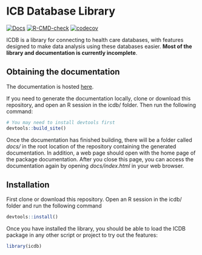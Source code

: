 
<!-- README.md is generated from README.Rmd. Please edit that file -->

# ICB Database Library

<!-- badges: start -->

[![Docs](https://github.com/jrs0/icdb/actions/workflows/docs.yaml/badge.svg)](https://jrs0.github.io/icdb)
[![R-CMD-check](https://github.com/jrs0/icdb/actions/workflows/R-CMD-check.yaml/badge.svg)](https://github.com/jrs0/icdb/actions/workflows/R-CMD-check.yaml)
[![codecov](https://codecov.io/gh/jrs0/icdb/branch/main/graph/badge.svg?token=VXGD77WTZI)](https://codecov.io/gh/jrs0/icdb)
<!-- badges: end -->

ICDB is a library for connecting to health care databases, with features
designed to make data analysis using these databases easier. **Most of
the library and documentation is currently incomplete**.

## Obtaining the documentation

The documentation is hosted [here](htts://jrs0.github.com/).

If you need to generate the documentation locally, clone or download
this repository, and open an R session in the icdb/ folder. Then run the
following command:

``` r
# You may need to install devtools first 
devtools::build_site()
```

Once the documentation has finished building, there will be a folder
called *docs/* in the root location of the repository containing the
generated documentation. In addition, a web page should open with the
home page of the package documentation. After you close this page, you
can access the documentation again by opening *docs/index.html* in your
web browser.

## Installation

First clone or download this repository. Open an R session in the icdb/
folder and run the following command

``` r
devtools::install()
```

Once you have installed the library, you should be able to load the ICDB
package in any other script or project to try out the features:

``` r
library(icdb)
```
